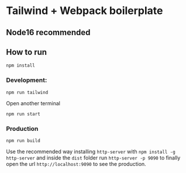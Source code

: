 # Tailwind + Webpack boilerplate
## Node16 recommended
## How to run
```
npm install
```

### Development:
```
npm run tailwind
```
Open another terminal
```
npm run start
```

### Production
```
npm run build
```
Use the recommended way installing `http-server` with `npm install -g http-server` and inside the `dist` folder run `http-server -p 9090` to finally open the url `http://localhost:9090` to see the production.
